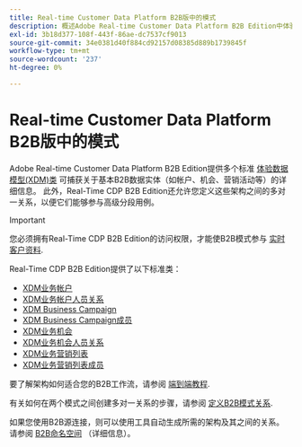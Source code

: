 ```yaml
---
title: Real-time Customer Data Platform B2B版中的模式
description: 概述Adobe Real-time Customer Data Platform B2B Edition中体验数据模型(XDM)模式的角色。
exl-id: 3b18d377-108f-443f-86ae-dc7537cf9013
source-git-commit: 34e0381d40f884cd92157d08385d889b1739845f
workflow-type: tm+mt
source-wordcount: '237'
ht-degree: 0%

---
```


# Real-time Customer Data Platform B2B版中的模式

Adobe Real-time Customer Data Platform B2B Edition提供多个标准 [体验数据模型(XDM)类](../../xdm/schema/composition.md#class) 可捕获关于基本B2B数据实体（如帐户、机会、营销活动等）的详细信息。 此外，Real-Time CDP B2B Edition还允许您定义这些架构之间的多对一关系，以便它们能够参与高级分段用例。

>[!IMPORTANT]
>
>您必须拥有Real-Time CDP B2B Edition的访问权限，才能使B2B模式参与 [实时客户资料](../../profile/home.md).

Real-Time CDP B2B Edition提供了以下标准类：

* [XDM业务帐户](../../xdm/classes/b2b/business-account.md)
* [XDM业务帐户人员关系](../../xdm/classes/b2b/business-account-person-relation.md)
* [XDM Business Campaign](../../xdm/classes/b2b/business-campaign.md)
* [XDM Business Campaign成员](../../xdm/classes/b2b/business-campaign-members.md)
* [XDM业务机会](../../xdm/classes/b2b/business-opportunity.md)
* [XDM业务机会人员关系](../../xdm/classes/b2b/business-opportunity-person-relation.md)
* [XDM业务营销列表](../../xdm/classes/b2b/business-marketing-list.md)
* [XDM业务营销列表成员](../../xdm/classes/b2b/business-marketing-list-members.md)

要了解架构如何适合您的B2B工作流，请参阅 [端到端教程](../b2b-tutorial.md).

有关如何在两个模式之间创建多对一关系的步骤，请参阅 [定义B2B模式关系](../../xdm/tutorials/relationship-b2b.md).

如果您使用B2B源连接，则可以使用工具自动生成所需的架构及其之间的关系。 请参阅 [B2B命名空间](../../sources/connectors/adobe-applications/marketo/marketo-namespaces.md) （详细信息）。
